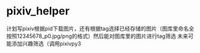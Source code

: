 # pixiv_helper
计划写pixiv根据pid下载图片，还有根据tag选择已经存储的图片（图库里命名全按照12345678_p0.jpg/png的格式）然后能对图库里的图片进行tag筛选
未来可能添加兴趣筛选（调用pixivpy3
